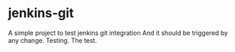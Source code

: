# jenkins-git

A simple project to test jenkins git integration
And it should be triggered by any change.
Testing. The test.

